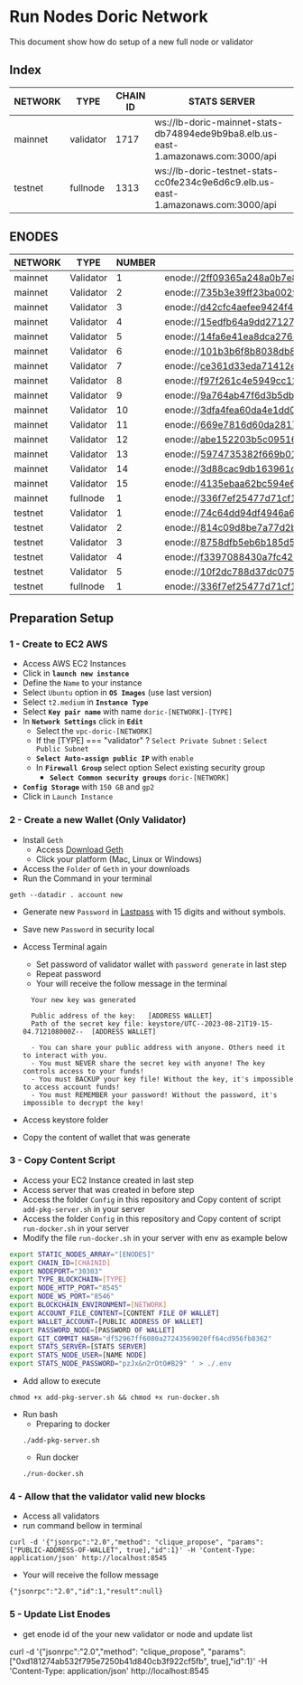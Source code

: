 # Run Nodes Doric Network

This document show how do setup of a new full node or validator

## Index

| NETWORK | TYPE      | CHAIN ID | STATS SERVER                                                                      |
| ------- | --------- | -------- | --------------------------------------------------------------------------------- |
| mainnet | validator | 1717     | ws://lb-doric-mainnet-stats-db74894ede9b9ba8.elb.us-east-1.amazonaws.com:3000/api |
| testnet | fullnode  | 1313     | ws://lb-doric-testnet-stats-cc0fe234c9e6d6c9.elb.us-east-1.amazonaws.com:3000/api |

## ENODES

| NETWORK | TYPE      | NUMBER | HOST                                                                                                                                                       |
| ------- | --------- | ------ | ---------------------------------------------------------------------------------------------------------------------------------------------------------- |
| mainnet | Validator | 1      | enode://2ff09365a248a0b7e8f70b3e3e62aa4f2bd9308ac6d85f5e6c810cc760c71f2a69a09035b45c72da903cb532373e8c39a5206564dc5d21424b1fe5a58b88b18c@10.0.15.50:30303  |
| mainnet | Validator | 2      | enode://735b3e39ff23ba0029452422167d5abe08c23cc09488293873da38229a4a5a775420eb5378a46ae7c5c124e43f8cae79cfda9b88bb6fd15ffc6e1d97b6f32320@10.0.9.212:30303  |
| mainnet | Validator | 3      | enode://d42cfc4aefee9424f4891652228239c24907ff9856da24be15382e787c594b66ffdfefeab1da5e6eb96611e84a256ddcedc650f11e540981c1ecc04199beb9dc@10.0.13.255:30303 |
| mainnet | Validator | 4      | enode://15edfb64a9dd271279f32c85c31b6cd94d085a3881dff07cf890fb3e1dfc2cbf79af42272e3928fdc4672a2c9453ba92b6d21c947c83bdd4605692446ea29e3d@10.0.8.161:30303  |
| mainnet | Validator | 5      | enode://14fa6e41ea8dca27633bd2a4aa91040879be5a62ec7cced1f25ffa61970fdbb0d44207ec158fbc03f9345aef867d0337310f4921e2a147a911fab0f9d464bc4b@10.0.9.162:30303  |
| mainnet | Validator | 6      | enode://101b3b6f8b8038db81595530bad10a2bf6023462cdf79efb7ab808c079c6174b3727f7bdb039fa8954ee1698d1bfc31fe0022eb7d17b39076c9bf4c1d60b1108@10.0.14.26:30303  |
| mainnet | Validator | 7      | enode://ce361d33eda71412e0c5f6da080a4fc9687b5cd66dc011776287c49a7994abe4693e82a6969e2d6795d23294c44d61f0ebf1619b691ff9c7d85e4911b59d27c8@10.0.14.84:30303  |
| mainnet | Validator | 8      | enode://f97f261c4e5949cc121ff43b1f99fbbe4230f1eed9b2c672763e3781cbe41cd4dfeffe313a2c1a4d607692352dc236f64e9f8a8124f7addff58dc06e2cd4c535@10.0.13.130:30303 |
| mainnet | Validator | 9      | enode://9a764ab47f6d3b5dbb77aaeaf31fac66d2fbae18509d40311d308d5daa96360ca9680bbcb9c8e759ffddc26d9030e29b7f446344f719f60581acc5406b96f40f@10.0.6.34:30303   |
| mainnet | Validator | 10     | enode://3dfa4fea60da4e1dd0104d3e9a9958400954dc12a9005a0d4ec70f3553779e248b3a3ea2893f3fd079bc57e26d8dc80b02d9e4441e4e5b0daeb819c5ee9f91ce@10.0.14.213:30303 |
| mainnet | Validator | 11     | enode://669e7816d60da2817db859270715e9def30ab4d1c78ff15dc7e04a52eaeccca647fdf90062ea2f86c516ba1fc88a4eaf6b0a7e3b8879ddc1642be32b7ab813d8@10.0.6.169:30303  |
| mainnet | Validator | 12     | enode://abe152203b5c095163337b13c1da4f8def7583c30c05d547f9e7cdf39dc2e63017ad9ac93383e8077f04e184fb562419b695ac3837e73324cdee3abe8d76630b@10.0.8.71:30303   |
| mainnet | Validator | 13     | enode://5974735382f669b01ce55291160da607e14ca1e9b5ca06a3e6d22dfe10f8bbe5363d7def0c8809c7941c33720500a176f2214b0147ba7ba1f0720343c67af200@10.0.2.77:30303   |
| mainnet | Validator | 14     | enode://3d88cac9db163961c47e0f8f3a9431027d14b0a3c4de4b557a3a6089840ce5043e1654cb44242122f88ea0ddb08103b26fb52a68950e41295fdaf873890cdf50@10.0.9.116:30303  |
| mainnet | Validator | 15     | enode://4135ebaa62bc594e6a6a4bf73644ad2a44077c89a92c1e53d25fe23bd17374970bf62c21bf22a7be660c36508c2a701a468ddec6290c3dca44cdbb13d75792f1@10.0.8.79:30303   |
| mainnet | fullnode  | 1      | enode://336f7ef25477d71cf1bd42e350b06553c07f377b9dea95c936321f37d5149de865dba2168226f68946be639744852d3d96d8e9254c915d4a622da91a0ed07849@10.0.10.161:30303 |
| testnet | Validator | 1      | enode://74c64dd94df4946a6d5aa089b866cb12f458a20f65ea09a12c261544b1734bdc9bc604b4f64e19ce294020d00cea0b3f93b9fc040651e689e2188f833dfcc570@10.0.13.166:30303 |
| testnet | Validator | 2      | enode://814c09d8be7a77d2b326291baef40ff693ab90b321ed66d8da0e373a17c7a148d2d8639827cb5f31ceb8ac28788f481f7b9967e50dd1e71c46583c71eaf1acf9@10.0.1.161:30303  |
| testnet | Validator | 3      | enode://8758dfb5eb6b185d55a5a316dee425b224f9185490b1035f180b99f724ed4f2245990eabe49e3817c0376e7d6109adecab1d1e4d0cf05e162e658fb871dbee30@10.0.12.128:30303 |
| testnet | Validator | 4      | enode://f3397088430a7fc422dc5c8e6869c891b12ff78afb7f98eadc39729a4837656f768bede39f54fdfaa5e75eb5fd833a2c5a696df37cf33f5c584c9efd2234b79f@10.0.11.115:30303 |
| testnet | Validator | 5      | enode://10f2dc788d37dc07551e88a40820c9b24f4b5b5442db3b2c61f85c7be6f7395e056f4210b2bb24a77d1ed0b3489581d19bf995632a218c98e18d3baa492b1eaa@10.0.1.26:30303   |
| testnet | fullnode  | 1      | enode://336f7ef25477d71cf1bd42e350b06553c07f377b9dea95c936321f37d5149de865dba2168226f68946be639744852d3d96d8e9254c915d4a622da91a0ed07849@10.0.10.161:30303 |

## Preparation Setup

### 1 - Create to EC2 AWS

- Access AWS EC2 Instances
- Click in **`launch new instance`**
- Define the `Name` to your instance
- Select `Ubuntu` option in **`OS Images`** (use last version)
- Select `t2.medium` in **`Instance Type`**
- Select **`Key pair name`** with name `doric-[NETWORK]-[TYPE]`
- In **`Network Settings`** click in **`Edit`**
  - Select the `vpc-doric-[NETWORK]`
  - If the [TYPE] === "validator" ? `Select Private Subnet` : `Select Public Subnet`
  - **`Select Auto-assign public IP`** with `enable`
  - In **`Firewall Group`** select option Select existing security group
    - **`Select Common security groups`** `doric-[NETWORK]`
- **`Config Storage`** with `150 GB` and `gp2`
- Click in `Launch Instance`

### 2 - Create a new Wallet (Only Validator)

- Install `Geth`
  - Access [Download Geth](https://geth.ethereum.org/downloads)
  - Click your platform (Mac, Linux or Windows)
- Access the `Folder` of `Geth` in your downloads
- Run the Command in your terminal

```
geth --datadir . account new
```

- Generate new `Password` in [Lastpass](https://www.lastpass.com/pt/features/password-generator#generatorTool) with 15 digits and without symbols.
- Save new `Password` in security local
- Access Terminal again

  - Set password of validator wallet with `password generate` in last step
  - Repeat password
  - Your will receive the follow message in the terminal

  ```
    Your new key was generated

    Public address of the key:   [ADDRESS WALLET]
    Path of the secret key file: keystore/UTC--2023-08-21T19-15-04.712108000Z--  [ADDRESS WALLET]

    - You can share your public address with anyone. Others need it to interact with you.
    - You must NEVER share the secret key with anyone! The key controls access to your funds!
    - You must BACKUP your key file! Without the key, it's impossible to access account funds!
    - You must REMEMBER your password! Without the password, it's impossible to decrypt the key!
  ```

- Access keystore folder
- Copy the content of wallet that was generate

### 3 - Copy Content Script

- Access your EC2 Instance created in last step
- Access server that was created in before step
- Access the folder `Config` in this repository and Copy content of script `add-pkg-server.sh` in your server
- Access the folder `Config` in this repository and Copy content of script `run-docker.sh` in your server
- Modify the file `run-docker.sh` in your server with env as example below

```bash
export STATIC_NODES_ARRAY="[ENODES]"
export CHAIN_ID=[CHAINID]
export NODEPORT="30303"
export TYPE_BLOCKCHAIN=[TYPE]
export NODE_HTTP_PORT="8545"
export NODE_WS_PORT="8546"
export BLOCKCHAIN_ENVIRONMENT=[NETWORK]
export ACCOUNT_FILE_CONTENT=[CONTENT FILE OF WALLET]
export WALLET_ACCOUNT=[PUBLIC ADDRESS OF WALLET]
export PASSWORD_NODE=[PASSWORD OF WALLET]
export GIT_COMMIT_HASH="df52967ff6080a27243569020ff64cd956fb8362"
export STATS_SERVER=[STATS SERVER]
export STATS_NODE_USER=[NAME NODE]
export STATS_NODE_PASSWORD="pzJx&n2rOtO#B29" ' > ./.env
```

- Add allow to execute

```
chmod +x add-pkg-server.sh && chmod +x run-docker.sh
```

- Run bash
  - Preparing to docker
  ```
  ./add-pkg-server.sh
  ```
  - Run docker
  ```
  ./run-docker.sh
  ```

### 4 - Allow that the validator valid new blocks

- Access all validators
- run command bellow in terminal

```
curl -d '{"jsonrpc":"2.0","method": "clique_propose", "params": ["PUBLIC-ADDRESS-OF-WALLET", true],"id":1}' -H 'Content-Type: application/json' http://localhost:8545
```

- Your will receive the follow message

```
{"jsonrpc":"2.0","id":1,"result":null}
```

### 5 - Update List Enodes

- get enode id of the your new validator or node and update list

curl -d '{"jsonrpc":"2.0","method": "clique_propose", "params": ["0xd181274ab532f795e7250b41d840cb3f922cf5fb", true],"id":1}' -H 'Content-Type: application/json' http://localhost:8545
